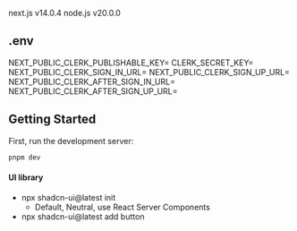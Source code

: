 next.js v14.0.4
node.js v20.0.0

## .env
NEXT_PUBLIC_CLERK_PUBLISHABLE_KEY=
CLERK_SECRET_KEY=
NEXT_PUBLIC_CLERK_SIGN_IN_URL=
NEXT_PUBLIC_CLERK_SIGN_UP_URL=
NEXT_PUBLIC_CLERK_AFTER_SIGN_IN_URL=
NEXT_PUBLIC_CLERK_AFTER_SIGN_UP_URL=

## Getting Started

First, run the development server:

```bash
pnpm dev
```

#### UI library
- npx shadcn-ui@latest init
  - Default, Neutral, use React Server Components
- npx shadcn-ui@latest add button
